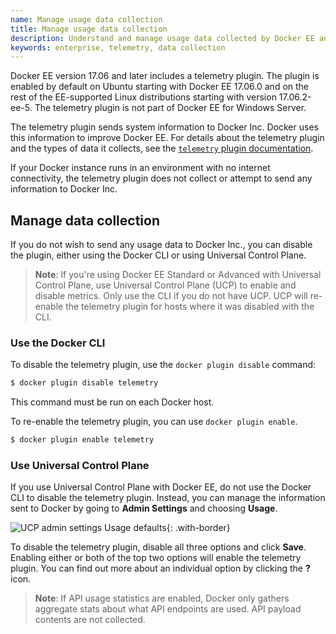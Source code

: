 ```yaml
---
name: Manage usage data collection
title: Manage usage data collection
description: Understand and manage usage data collected by Docker EE and sent to Docker.
keywords: enterprise, telemetry, data collection
---
```

Docker EE version 17.06 and later includes a telemetry plugin. The plugin is enabled by default on Ubuntu starting with Docker EE 17.06.0 and on the rest of the EE-supported Linux distributions starting with version 17.06.2-ee-5. The telemetry plugin is not part of Docker EE for Windows Server.

The telemetry plugin sends system information to Docker Inc. Docker uses this information to improve Docker EE. For details about the telemetry plugin and the types of data it collects, see the [`telemetry` plugin documentation](https://store.docker.com/community/images/docker/telemetry).

If your Docker instance runs in an environment with no internet connectivity, the telemetry plugin does not collect or attempt to send any information to Docker Inc.

## Manage data collection

If you do not wish to send any usage data to Docker Inc., you can disable the plugin, either using the Docker CLI or using Universal Control Plane.

> **Note**: If you're using Docker EE Standard or Advanced with Universal Control Plane, use Universal Control Plane (UCP) to enable and disable metrics. Only use the CLI if you do not have UCP. UCP will re-enable the telemetry plugin for hosts where it was disabled with the CLI.

### Use the Docker CLI

To disable the telemetry plugin, use the `docker plugin disable` command:

```bash
$ docker plugin disable telemetry
```

This command must be run on each Docker host.

To re-enable the telemetry plugin, you can use `docker plugin enable`.

```bash
$ docker plugin enable telemetry
```

### Use Universal Control Plane

If you use Universal Control Plane with Docker EE, do not use the Docker CLI to disable the telemetry plugin. Instead, you can manage the information sent to Docker by going to **Admin Settings** and choosing **Usage**.

![UCP admin settings Usage defaults](images/usage-defaults.png){: .with-border}

To disable the telemetry plugin, disable all three options and click **Save**. Enabling either or both of the top two options will enable the telemetry plugin. You can find out more about an individual option by clicking the **?** icon.

> **Note**: If API usage statistics are enabled, Docker only gathers aggregate stats about what API endpoints are used. API payload contents are not collected.